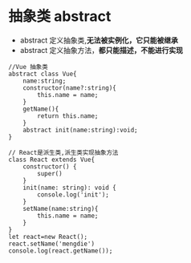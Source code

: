 # 抽象类 abstract
- abstract 定义抽象类,**无法被实例化，它只能被继承**
- abstract 定义抽象方法，**都只能描述，不能进行实现**

```
//Vue 抽象类
abstract class Vue{
    name:string;
    constructor(name?:string){
        this.name = name;
    }
    getName(){
        return this.name;
    }
    abstract init(name:string):void;
}

// React是派生类,派生类实现抽象方法
class React extends Vue{
    constructor() {
        super()
    }
    init(name: string): void {
        console.log('init');
    }
    setName(name:string){
        this.name = name;
    }
}
let react=new React();
react.setName('mengdie')
console.log(react.getName());

```